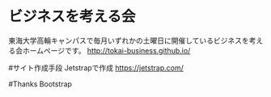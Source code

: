 # ビジネスを考える会
東海大学高輪キャンパスで毎月いずれかの土曜日に開催しているビジネスを考える会ホームページです。
http://tokai-business.github.io/

#サイト作成手段
Jetstrapで作成
https://jetstrap.com/

#Thanks
Bootstrap

